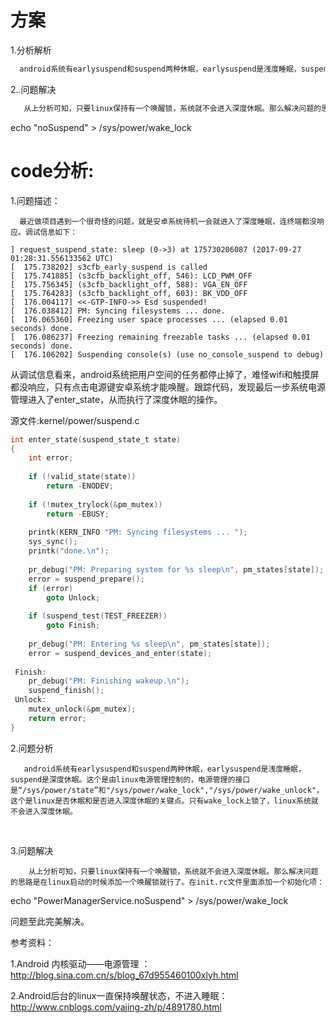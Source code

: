 # 方案

1.分析解析

```c++
  android系统有earlysuspend和suspend两种休眠，earlysuspend是浅度睡眠，suspend是深度休眠。这个是由linux电源管理控制的，电源管理的接口是“/sys/power/state”和"/sys/power/wake_lock","/sys/power/wake_unlock"，这个是linux是否休眠和是否进入深度休眠的关键点。只有wake_lock上锁了，linux系统就不会进入深度休眠。       
```

2..问题解决

```c
   从上分析可知，只要linux保持有一个唤醒锁，系统就不会进入深度休眠。那么解决问题的思路是在linux启动的时候添加一个唤醒锁就行了。在init.rc文件里面添加一个初始化项：
```

echo "noSuspend" > /sys/power/wake_lock

# code分析:

1.问题描述：

```shell
  最近做项目遇到一个很奇怪的问题，就是安卓系统待机一会就进入了深度睡眠，连终端都没响应。调试信息如下：

] request_suspend_state: sleep (0->3) at 175730206087 (2017-09-27 01:28:31.556133562 UTC)
[  175.738202] s3cfb_early_suspend is called
[  175.741885] (s3cfb_backlight_off, 546): LCD_PWM_OFF
[  175.756345] (s3cfb_backlight_off, 588): VGA_EN_OFF
[  175.764283] (s3cfb_backlight_off, 603): BK_VDD_OFF
[  176.004117] <<-GTP-INFO->> Esd suspended!
[  176.038412] PM: Syncing filesystems ... done.
[  176.065360] Freezing user space processes ... (elapsed 0.01 seconds) done.
[  176.086237] Freezing remaining freezable tasks ... (elapsed 0.01 seconds) done.
[  176.106202] Suspending console(s) (use no_console_suspend to debug)
```


从调试信息看来，android系统把用户空间的任务都停止掉了，难怪wifi和触摸屏都没响应，只有点击电源键安卓系统才能唤醒。跟踪代码，发现最后一步系统电源管理进入了enter_state，从而执行了深度休眠的操作。

源文件:kernel/power/suspend.c

```c
int enter_state(suspend_state_t state)
{
	int error;
 
	if (!valid_state(state))
		return -ENODEV;
 
	if (!mutex_trylock(&pm_mutex))
		return -EBUSY;
 
	printk(KERN_INFO "PM: Syncing filesystems ... ");
	sys_sync();
	printk("done.\n");
 
	pr_debug("PM: Preparing system for %s sleep\n", pm_states[state]);
	error = suspend_prepare();
	if (error)
		goto Unlock;
 
	if (suspend_test(TEST_FREEZER))
		goto Finish;
 
	pr_debug("PM: Entering %s sleep\n", pm_states[state]);
	error = suspend_devices_and_enter(state);
 
 Finish:
	pr_debug("PM: Finishing wakeup.\n");
	suspend_finish();
 Unlock:
	mutex_unlock(&pm_mutex);
	return error;
}
```

2.问题分析

       android系统有earlysuspend和suspend两种休眠，earlysuspend是浅度睡眠，suspend是深度休眠。这个是由linux电源管理控制的，电源管理的接口是“/sys/power/state”和"/sys/power/wake_lock","/sys/power/wake_unlock"，这个是linux是否休眠和是否进入深度休眠的关键点。只有wake_lock上锁了，linux系统就不会进入深度休眠。


​      

3.问题解决

        从上分析可知，只要linux保持有一个唤醒锁，系统就不会进入深度休眠。那么解决问题的思路是在linux启动的时候添加一个唤醒锁就行了。在init.rc文件里面添加一个初始化项：

echo "PowerManagerService.noSuspend" > /sys/power/wake_lock

问题至此完美解决。

参考资料：

1.Android 内核驱动——电源管理 ：http://blog.sina.com.cn/s/blog_67d955460100xlyh.html

2.Android后台的linux一直保持唤醒状态，不进入睡眠：http://www.cnblogs.com/yajing-zh/p/4891780.html
